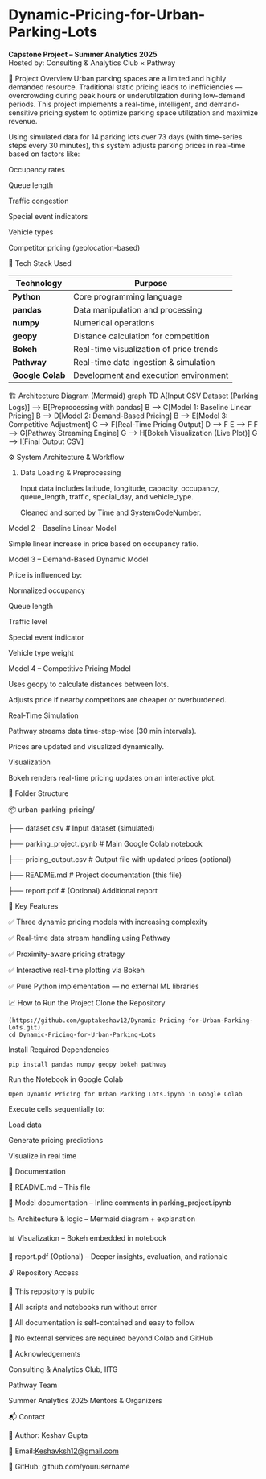 # Dynamic-Pricing-for-Urban-Parking-Lots

**Capstone Project – Summer Analytics 2025**  
Hosted by: Consulting & Analytics Club × Pathway


📌 Project Overview
Urban parking spaces are a limited and highly demanded resource. Traditional static pricing leads to inefficiencies — overcrowding during peak hours or underutilization during low-demand periods. This project implements a real-time, intelligent, and demand-sensitive pricing system to optimize parking space utilization and maximize revenue.

Using simulated data for 14 parking lots over 73 days (with time-series steps every 30 minutes), this system adjusts parking prices in real-time based on factors like:


Occupancy rates

Queue length

Traffic congestion

Special event indicators

Vehicle types

Competitor pricing (geolocation-based)


🧰 Tech Stack Used

| Technology     | Purpose                               |
|----------------|----------------------------------------|
| **Python**     | Core programming language              |
| **pandas**     | Data manipulation and processing       |
| **numpy**      | Numerical operations                   |
| **geopy**      | Distance calculation for competition   |
| **Bokeh**      | Real-time visualization of price trends|
| **Pathway**    | Real-time data ingestion & simulation  |
| **Google Colab** | Development and execution environment|

🏗️ Architecture Diagram (Mermaid)
graph TD
A[Input CSV Dataset (Parking Logs)] --> B[Preprocessing with pandas]
B --> C[Model 1: Baseline Linear Pricing]
B --> D[Model 2: Demand-Based Pricing]
B --> E[Model 3: Competitive Adjustment]
C --> F[Real-Time Pricing Output]
D --> F
E --> F
F --> G[Pathway Streaming Engine]
G --> H[Bokeh Visualization (Live Plot)]
G --> I[Final Output CSV]


⚙️ System Architecture & Workflow

1. Data Loading & Preprocessing

     Input data includes latitude, longitude, capacity, occupancy, queue_length, traffic, special_day, and vehicle_type.

     Cleaned and sorted by Time and SystemCodeNumber.

Model 2 – Baseline Linear Model

Simple linear increase in price based on occupancy ratio.

Model 3 – Demand-Based Dynamic Model

Price is influenced by:

Normalized occupancy

Queue length

Traffic level

Special event indicator

Vehicle type weight

Model 4 – Competitive Pricing Model

Uses geopy to calculate distances between lots.

Adjusts price if nearby competitors are cheaper or overburdened.

Real-Time Simulation

Pathway streams data time-step-wise (30 min intervals).

Prices are updated and visualized dynamically.

Visualization

Bokeh renders real-time pricing updates on an interactive plot.

📁 Folder Structure

📦 urban-parking-pricing/

├── dataset.csv # Input dataset (simulated)

├── parking_project.ipynb # Main Google Colab notebook

├── pricing_output.csv # Output file with updated prices (optional)

├── README.md # Project documentation (this file)

├── report.pdf # (Optional) Additional report


🧠 Key Features

✅ Three dynamic pricing models with increasing complexity

✅ Real-time data stream handling using Pathway

✅ Proximity-aware pricing strategy

✅ Interactive real-time plotting via Bokeh

✅ Pure Python implementation — no external ML libraries

📈 How to Run the Project
Clone the Repository
```
(https://github.com/guptakeshav12/Dynamic-Pricing-for-Urban-Parking-Lots.git)
cd Dynamic-Pricing-for-Urban-Parking-Lots
```
Install Required Dependencies
```
pip install pandas numpy geopy bokeh pathway
```
Run the Notebook in Google Colab
```
Open Dynamic Pricing for Urban Parking Lots.ipynb in Google Colab
```
Execute cells sequentially to:

Load data

Generate pricing predictions

Visualize in real time

📎 Documentation

📄 README.md – This file

🧠 Model documentation – Inline comments in parking_project.ipynb

📉 Architecture & logic – Mermaid diagram + explanation

📊 Visualization – Bokeh embedded in notebook

📝 report.pdf (Optional) – Deeper insights, evaluation, and rationale



🔓 Repository Access

🔹 This repository is public

🔹 All scripts and notebooks run without error

🔹 All documentation is self-contained and easy to follow

🔹 No external services are required beyond Colab and GitHub

🙌 Acknowledgements

Consulting & Analytics Club, IITG

Pathway Team

Summer Analytics 2025 Mentors & Organizers

📬 Contact

👤 Author: Keshav Gupta

📧 Email:Keshavksh12@gmail.com

🔗 GitHub: github.com/yourusername

